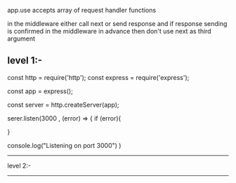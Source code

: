 app.use accepts
array of request handler functions

in the middleware
either call next or send response and if response sending is confirmed in the middleware in advance
then don't use next as third argument


level 1:-
---------------------------------------------
const http = require('http');
const express = require('express');

const app = express();

const server = http.createServer(app);

serer.listen(3000 , (error) => {
  if (error){
  
  }

  console.log("Listening on port 3000")
)

----------------------------------------------

level 2:-



---------------------------------------------
